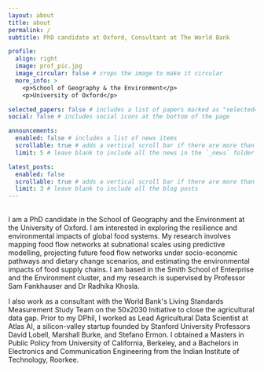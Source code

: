 ```yaml
---
layout: about
title: about
permalink: /
subtitle: PhD candidate at Oxford, Consultant at The World Bank

profile:
  align: right
  image: prof_pic.jpg
  image_circular: false # crops the image to make it circular
  more_info: >
    <p>School of Geography & the Environment</p>
    <p>University of Oxford</p>

selected_papers: false # includes a list of papers marked as "selected={true}"
social: false # includes social icons at the bottom of the page

announcements:
  enabled: false # includes a list of news items
  scrollable: true # adds a vertical scroll bar if there are more than 3 news items
  limit: 5 # leave blank to include all the news in the `_news` folder

latest_posts:
  enabled: false
  scrollable: true # adds a vertical scroll bar if there are more than 3 new posts items
  limit: 3 # leave blank to include all the blog posts
---
```


<br/>
I am a PhD candidate in the School of Geography and the Environment at the University of Oxford. I am interested in exploring the resilience and environmental impacts of global food systems. My research involves mapping food flow networks at subnational scales using predictive modelling, projecting future food flow networks under socio-economic pathways and dietary change scenarios, and estimating the environmental impacts of food supply chains. I am based in the Smith School of Enterprise and the Environment cluster, and my research is supervised by Professor Sam Fankhauser and Dr Radhika Khosla. 

I also work as a consultant with the World Bank's Living Standards Measurement Study Team on the 50x2030 Initiative to close the agricultural data gap. Prior to my DPhil, I worked as Lead Agricultural Data Scientist at Atlas AI, a silicon-valley startup founded by Stanford University Professors David Lobell, Marshall Burke, and Stefano Ermon. I obtained a Masters in Public Policy from University of California, Berkeley, and a Bachelors in Electronics and Communication Engineering from the Indian Institute of Technology, Roorkee.